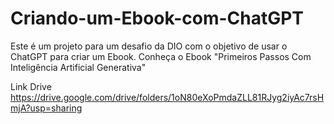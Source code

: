 # Criando-um-Ebook-com-ChatGPT
Este é um projeto para um desafio da DIO com o objetivo de usar o ChatGPT para criar um Ebook. Conheça o Ebook "Primeiros Passos Com Inteligência Artificial Generativa"

Link Drive https://drive.google.com/drive/folders/1oN80eXoPmdaZLL81RJyg2iyAc7rsHmjA?usp=sharing
